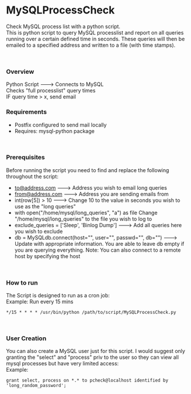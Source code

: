 # MySQLProcessCheck
Check MySQL process list with a python script.
<br />
This is python script to query MySQL processlist and report on all queries running over a certain defined time in seconds. These queries will then be emailed to a specified address and written to a file (with time stamps).

<br />

### Overview
Python Script ---> Connects to MySQL
<br />
Checks "full processlist" query times
<br />
IF query time > x, send email
<br />


### Requirements
* Postfix configured to send mail locally
* Requires: mysql-python package

<br />

### Prerequisites
Before running the script you need to find and replace the following throughout the script:
* to@address.com ---> Address you wish to email long queries
* from@address.com ---> Address you are sending emails from
* int(row[5]) > 10 ---> Change 10 to the value in seconds you wish to use as the "long queries"
* with open("/home/mysql/long_queries", "a") as file Change "/home/mysql/long_queries" to the file you wish to log to
* exclude_queries = ['Sleep', 'Binlog Dump'] ---> Add all queries here you wish to exclude
* db = MySQLdb.connect(host="", user="", passwd="", db="") ---> Update with appropriate information. You are able to leave db empty if you are querying everything. 
Note: You can also connect to a remote host by specifying the host

<br />

### How to run
The Script is designed to run as a cron job:
<br />
Example: Run every 15 mins
```
*/15 * * * * /usr/bin/python /path/to/script/MySQLProcessCheck.py
```
<br />

### User Creation 
You can also create a MySQL user just for this script. I would suggest only granting the "select" and "process" priv to the user so they can view all mysql processes but have very limited access:
<br />
Example:
```
grant select, process on *.* to pcheck@localhost identified by 'long_random_password';
```
